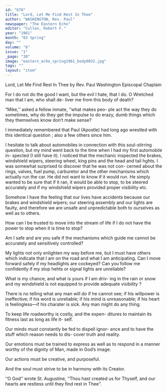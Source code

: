 ```yaml
---
id: "676"
title: "Lord, Let Me Find Rest In Thee"
author: "WASHINGTON, Rev. Paul"
newspaper: "The Eastern Echo"
editor: "Cullen, Robert F."
year: "1961"
month: "03 Spring"
day: ""
volume: "6"
issue: "1"
_page: "30"
image: "eastern_echo_spring1961_body0032.jpg"
tags: ""
layout: "item"
---
```

Lord, Let Me Find Rest In Thee
by
Rev. Paul Washington
Episcopal Chaplain

For I do not do the good I want, but the evil I hate,
that I do. O Wretched man that I am, who shall de-
liver me from this body of death?

“Mike,’’ asked a fellow inmate, ‘‘what makes peo-
ple act the way they do sometimes, why do they get
the impulse to do erazy, dumb things which they
themselves know don’t make sense?

I immediately remembered that Paul (Apostle)
had long ago wrestled with this identical question ;
also a few others since him.

I hesitate to talk about automobiles in connection
with this soul-stirring question, but my mind went
back to the time when I had my first automobile in-
spected (I still have it). I noticed that the mechanic
inspected the brakes, windshield wipers, steering
wheel, king pins and the head and tail hghts. I was
somewhat surprised to discover that he was not con-
cerned about the rings, valves, fuel pump, carburetor
and the other mechanisms which actually run the car.
He did not want to know if it would run. He simply
wanted to be sure that if it ran, it would be able to
stop, to be steered accurately and if my windshield
wipers provided proper visibility etc.

Somehow I have the feeling that our lives have
accidents because our brakes and windshield wipers;
our steering assembly and our lights are faulty, and
therefore we are unsafe and unpredictable both to
ourselves as well as to others.

How can I be trusted to move into the stream of
life if I do not have the power to stop when it is time
to stop?

Am I safe and are you safe if the mechanisms
which guide me cannot be accurately and sensitively
controlled?

My lights not only enlighten my way before me,
but I must have others which indicate that I am on
the road and what I am anticipating. Can I move
forward safely if my headlights are cockeyed? Can
you follow me confidently if my stop hehts or signal
lights are unreliable?

What is my chance, and what is yours if I am driv-
ing in the rain or snow and my windshield is not
equipped to provide adequate visibility ?

There is no telling what any man will do if he
cannot see; if his willpower is ineffective; if his word
is unreliable; if his mind is unreasonable; if his heart
is feelingless—if his charater is sick. Any man might
do any thing.

To keep life roadworthy is costly, and the expen-
ditures to maintain its fitness last as long as life it-
self.

Our minds must constantly be fed to dispell ignor-
ance and to have the stuff which reason needs to dis-
cover truth and reality.

Our emotions must be trained to express as well
as to respond in a manner worthy of the dignity of
Man, made in God’s image.

Our actions must be creative, and purposeful.

And the soul must strive to be in harmony with its
Creator.

‘‘O God’’ wrote St. Augustine, ‘‘Thou hast created
us for Thyself, and our hearts are restless until they
find rest in Thee’’.
